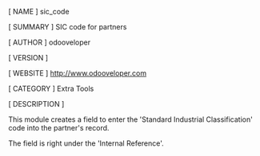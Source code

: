 [ NAME ]
sic_code


[ SUMMARY ]
SIC code for partners


[ AUTHOR ]
odooveloper


[ VERSION ]



[ WEBSITE ]
http://www.odooveloper.com


[ CATEGORY ]
Extra Tools


[ DESCRIPTION ]

This module creates a field to enter the 'Standard Industrial Classification' code into the partner's record.

The field is right under the 'Internal Reference'.
